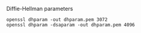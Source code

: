 Diffie-Hellman parameters
```
openssl dhparam -out dhparam.pem 3072
openssl dhparam -dsaparam -out dhparam.pem 4096
```
